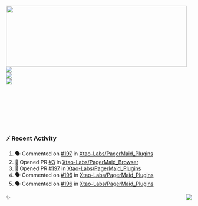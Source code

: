 <p>
  <img align="left" width="490" height="165" src="https://github-readme-stats.vercel.app/api?username=lowking&show_icons=true&hide_border=true&line_height=20&title_color=000000&icon_color=555&show_owner=true&text_color=777"/>
  <p>
    <a href="https://t.me/Violettoy_bot"><img src="https://img.shields.io/badge/Telegram-%2352A4DB.svg?&style=social&logo=telegram&logoColor=white" /></a>
    </br>
    <img src="https://github.com/lowking/lowking/workflows/Waka%20Readme/badge.svg" />
    </br>
    <img src="https://github.com/lowking/lowking/workflows/Activity%20Readme/badge.svg" />
  </p>
  </br>
  </br>
  </br>
  </br>
</p>
</br>

### :zap: Recent Activity

<!--START_SECTION:activity-->
1. 🗣 Commented on [#197](https://github.com/Xtao-Labs/PagerMaid_Plugins/issues/197) in [Xtao-Labs/PagerMaid_Plugins](https://github.com/Xtao-Labs/PagerMaid_Plugins)
2. 💪 Opened PR [#3](https://github.com/Xtao-Labs/PagerMaid_Browser/pull/3) in [Xtao-Labs/PagerMaid_Browser](https://github.com/Xtao-Labs/PagerMaid_Browser)
3. 💪 Opened PR [#197](https://github.com/Xtao-Labs/PagerMaid_Plugins/pull/197) in [Xtao-Labs/PagerMaid_Plugins](https://github.com/Xtao-Labs/PagerMaid_Plugins)
4. 🗣 Commented on [#196](https://github.com/Xtao-Labs/PagerMaid_Plugins/issues/196) in [Xtao-Labs/PagerMaid_Plugins](https://github.com/Xtao-Labs/PagerMaid_Plugins)
5. 🗣 Commented on [#196](https://github.com/Xtao-Labs/PagerMaid_Plugins/issues/196) in [Xtao-Labs/PagerMaid_Plugins](https://github.com/Xtao-Labs/PagerMaid_Plugins)
<!--END_SECTION:activity-->

✨<img align="right" src="http://profile-counter.glitch.me/lowking/count.svg"/>
